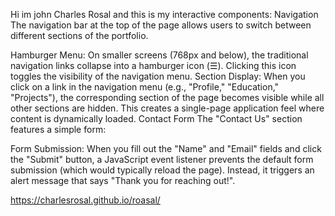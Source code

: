 Hi im john Charles Rosal and this is my interactive components:
Navigation
The navigation bar at the top of the page allows users to switch between different sections of the portfolio.

Hamburger Menu: On smaller screens (768px and below), the traditional navigation links collapse into a hamburger icon (☰). Clicking this icon toggles the visibility of the navigation menu.
Section Display: When you click on a link in the navigation menu (e.g., "Profile," "Education," "Projects"), the corresponding section of the page becomes visible while all other sections are hidden. This creates a single-page application feel where content is dynamically loaded.
Contact Form
The "Contact Us" section features a simple form:

Form Submission: When you fill out the "Name" and "Email" fields and click the "Submit" button, a JavaScript event listener prevents the default form submission (which would typically reload the page). Instead, it triggers an alert message that says "Thank you for reaching out!".


https://charlesrosal.github.io/roasal/
